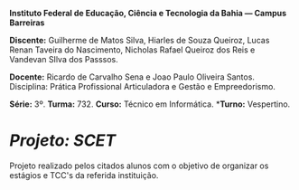 **Instituto Federal de Educação, Ciência e Tecnologia da Bahia — Campus Barreiras**

**Discente:** Guilherme de Matos Silva, Hiarles de Souza Queiroz, Lucas Renan Taveira do Nascimento, Nicholas Rafael Queiroz dos Reis e Vandevan SIlva dos Passsos. 

**Docente:** Ricardo de Carvalho Sena e Joao Paulo Oliveira Santos. Disciplina: Prática Profissional Articuladora e Gestão e Empreedorismo. 

**Série:** 3º. **Turma:** 732. **Curso:** Técnico em Informática. ***Turno:** Vespertino.


*Projeto: SCET*
=============

Projeto realizado pelos citados alunos com o objetivo de organizar os estágios e TCC's da referida instituição.
